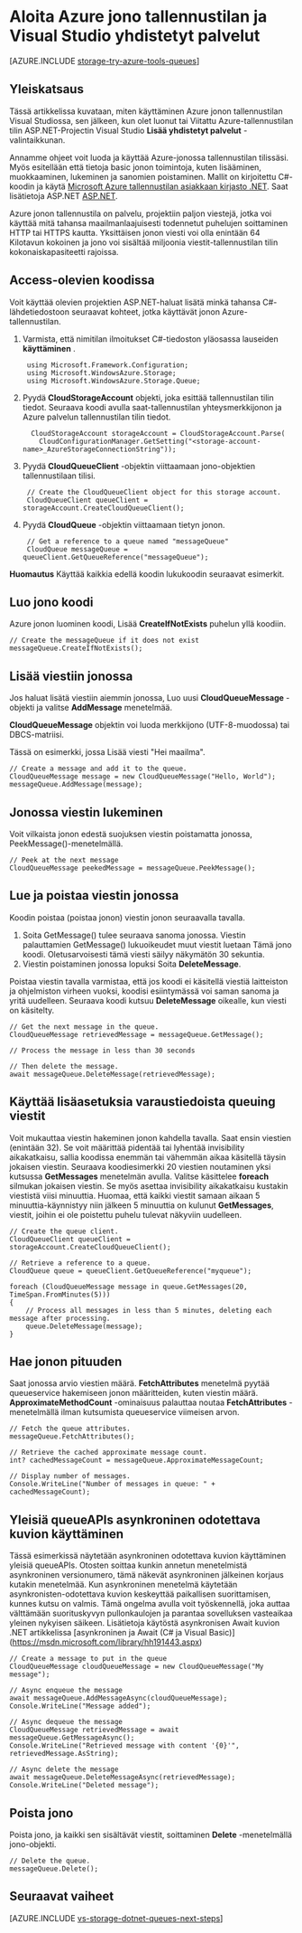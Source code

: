 <properties
    pageTitle="Aloittaminen jonon tallennustilan ja Visual Studio yhdistetyt palvelut (ASP.NET) | Microsoft Azure"
    description="Pikaviestien käyttäminen Visual Studio ASP.NET-projektiksi jonon Azure-tallennustilan, kun yhteyden Visual Studiossa tallennustilan tilin yhdistetyt palvelut"
    services="storage"
    documentationCenter=""
    authors="TomArcher"
    manager="douge"
    editor=""/>

<tags
    ms.service="storage"
    ms.workload="web"
    ms.tgt_pltfrm="vs-getting-started"
    ms.devlang="na"
    ms.topic="article"
    ms.date="08/15/2016"
    ms.author="tarcher"/>

# <a name="get-started-with-azure-queue-storage-and-visual-studio-connected-services"></a>Aloita Azure jono tallennustilan ja Visual Studio yhdistetyt palvelut

[AZURE.INCLUDE [storage-try-azure-tools-queues](../../includes/storage-try-azure-tools-queues.md)]

## <a name="overview"></a>Yleiskatsaus

Tässä artikkelissa kuvataan, miten käyttäminen Azure jonon tallennustilan Visual Studiossa, sen jälkeen, kun olet luonut tai Viitattu Azure-tallennustilan tilin ASP.NET-Projectin Visual Studio **Lisää yhdistetyt palvelut** -valintaikkunan.

Annamme ohjeet voit luoda ja käyttää Azure-jonossa tallennustilan tilissäsi. Myös esitellään että tietoja basic jonon toimintoja, kuten lisääminen, muokkaaminen, lukeminen ja sanomien poistaminen. Mallit on kirjoitettu C#-koodin ja käytä [Microsoft Azure tallennustilan asiakkaan kirjasto .NET](https://msdn.microsoft.com/library/azure/dn261237.aspx). Saat lisätietoja ASP.NET [ASP.NET](http://www.asp.net).

Azure jonon tallennustila on palvelu, projektiin paljon viestejä, jotka voi käyttää mitä tahansa maailmanlaajuisesti todennetut puhelujen soittaminen HTTP tai HTTPS kautta. Yksittäisen jonon viesti voi olla enintään 64 Kilotavun kokoinen ja jono voi sisältää miljoonia viestit-tallennustilan tilin kokonaiskapasiteetti rajoissa.

## <a name="access-queues-in-code"></a>Access-olevien koodissa

Voit käyttää olevien projektien ASP.NET-haluat lisätä minkä tahansa C#-lähdetiedostoon seuraavat kohteet, jotka käyttävät jonon Azure-tallennustilan.

1. Varmista, että nimitilan ilmoitukset C#-tiedoston yläosassa lauseiden **käyttäminen** .

        using Microsoft.Framework.Configuration;
        using Microsoft.WindowsAzure.Storage;
        using Microsoft.WindowsAzure.Storage.Queue;

2. Pyydä **CloudStorageAccount** objekti, joka esittää tallennustilan tilin tiedot. Seuraava koodi avulla saat-tallennustilan yhteysmerkkijonon ja Azure palvelun tallennustilan tilin tiedot.

         CloudStorageAccount storageAccount = CloudStorageAccount.Parse(
           CloudConfigurationManager.GetSetting("<storage-account-name>_AzureStorageConnectionString"));

3. Pyydä **CloudQueueClient** -objektin viittaamaan jono-objektien tallennustilaan tilisi.  

        // Create the CloudQueueClient object for this storage account.
        CloudQueueClient queueClient = storageAccount.CreateCloudQueueClient();

4. Pyydä **CloudQueue** -objektin viittaamaan tietyn jonon.

        // Get a reference to a queue named "messageQueue"
        CloudQueue messageQueue = queueClient.GetQueueReference("messageQueue");


**Huomautus** Käyttää kaikkia edellä koodin lukukoodin seuraavat esimerkit.

## <a name="create-a-queue-in-code"></a>Luo jono koodi

Azure jonon luominen koodi, Lisää **CreateIfNotExists** puhelun yllä koodiin.

    // Create the messageQueue if it does not exist
    messageQueue.CreateIfNotExists();

## <a name="add-a-message-to-a-queue"></a>Lisää viestiin jonossa

Jos haluat lisätä viestiin aiemmin jonossa, Luo uusi **CloudQueueMessage** -objekti ja valitse **AddMessage** menetelmää.

**CloudQueueMessage** objektin voi luoda merkkijono (UTF-8-muodossa) tai DBCS-matriisi.

Tässä on esimerkki, jossa Lisää viesti "Hei maailma".

    // Create a message and add it to the queue.
    CloudQueueMessage message = new CloudQueueMessage("Hello, World");
    messageQueue.AddMessage(message);

## <a name="read-a-message-in-a-queue"></a>Jonossa viestin lukeminen

Voit vilkaista jonon edestä suojuksen viestin poistamatta jonossa, PeekMessage()-menetelmällä.

    // Peek at the next message
    CloudQueueMessage peekedMessage = messageQueue.PeekMessage();

## <a name="read-and-remove-a-message-in-a-queue"></a>Lue ja poistaa viestin jonossa

Koodin poistaa (poistaa jonon) viestin jonon seuraavalla tavalla.
1. Soita GetMessage() tulee seuraava sanoma jonossa. Viestin palauttamien GetMessage() lukuoikeudet muut viestit luetaan Tämä jono koodi. Oletusarvoisesti tämä viesti säilyy näkymätön 30 sekuntia.
2.  Viestin poistaminen jonossa lopuksi Soita **DeleteMessage**.

Poistaa viestin tavalla varmistaa, että jos koodi ei käsitellä viestiä laitteiston ja ohjelmiston virheen vuoksi, koodisi esiintymässä voi saman sanoma ja yritä uudelleen. Seuraava koodi kutsuu **DeleteMessage** oikealle, kun viesti on käsitelty.

    // Get the next message in the queue.
    CloudQueueMessage retrievedMessage = messageQueue.GetMessage();

    // Process the message in less than 30 seconds

    // Then delete the message.
    await messageQueue.DeleteMessage(retrievedMessage);


## <a name="use-additional-options-for-de-queuing-messages"></a>Käyttää lisäasetuksia varaustiedoista queuing viestit

Voit mukauttaa viestin hakeminen jonon kahdella tavalla.
Saat ensin viestien (enintään 32). Se voit määrittää pidentää tai lyhentää invisibility aikakatkaisu, sallia koodissa enemmän tai vähemmän aikaa käsitellä täysin jokaisen viestin. Seuraava koodiesimerkki 20 viestien noutaminen yksi kutsussa **GetMessages** menetelmän avulla. Valitse käsittelee **foreach** silmukan jokaisen viestin. Se myös asettaa invisibility aikakatkaisu kustakin viestistä viisi minuuttia. Huomaa, että kaikki viestit samaan aikaan 5 minuuttia-käynnistyy niin jälkeen 5 minuuttia on kulunut **GetMessages**, viestit, joihin ei ole poistettu puhelu tulevat näkyviin uudelleen.

    // Create the queue client.
    CloudQueueClient queueClient = storageAccount.CreateCloudQueueClient();

    // Retrieve a reference to a queue.
    CloudQueue queue = queueClient.GetQueueReference("myqueue");

    foreach (CloudQueueMessage message in queue.GetMessages(20, TimeSpan.FromMinutes(5)))
    {
        // Process all messages in less than 5 minutes, deleting each message after processing.
        queue.DeleteMessage(message);
    }

## <a name="get-the-queue-length"></a>Hae jonon pituuden

Saat jonossa arvio viestien määrä. **FetchAttributes** menetelmä pyytää queueservice hakemiseen jonon määritteiden, kuten viestin määrä. **ApproximateMethodCount** -ominaisuus palauttaa noutaa **FetchAttributes** -menetelmällä ilman kutsumista queueservice viimeisen arvon.

    // Fetch the queue attributes.
    messageQueue.FetchAttributes();

    // Retrieve the cached approximate message count.
    int? cachedMessageCount = messageQueue.ApproximateMessageCount;

    // Display number of messages.
    Console.WriteLine("Number of messages in queue: " + cachedMessageCount);

## <a name="use-async-await-pattern-with-common-queueapis"></a>Yleisiä queueAPIs asynkroninen odotettava kuvion käyttäminen

Tässä esimerkissä näytetään asynkroninen odotettava kuvion käyttäminen yleisiä queueAPIs. Otosten soittaa kunkin annetun menetelmistä asynkroninen versionumero, tämä näkevät asynkroninen jälkeinen korjaus kutakin menetelmää. Kun asynkroninen menetelmä käytetään asynkronisten-odotettava kuvion keskeyttää paikallisen suorittamisen, kunnes kutsu on valmis. Tämä ongelma avulla voit työskennellä, joka auttaa välttämään suorituskyvyn pullonkaulojen ja parantaa sovelluksen vasteaikaa yleinen nykyisen säikeen. Lisätietoja käytöstä asynkronisen Await kuvion .NET artikkelissa [asynkroninen ja Await (C# ja Visual Basic)] (https://msdn.microsoft.com/library/hh191443.aspx)

    // Create a message to put in the queue
    CloudQueueMessage cloudQueueMessage = new CloudQueueMessage("My message");

    // Async enqueue the message
    await messageQueue.AddMessageAsync(cloudQueueMessage);
    Console.WriteLine("Message added");

    // Async dequeue the message
    CloudQueueMessage retrievedMessage = await messageQueue.GetMessageAsync();
    Console.WriteLine("Retrieved message with content '{0}'", retrievedMessage.AsString);

    // Async delete the message
    await messageQueue.DeleteMessageAsync(retrievedMessage);
    Console.WriteLine("Deleted message");

## <a name="delete-a-queue"></a>Poista jono

Poista jono, ja kaikki sen sisältävät viestit, soittaminen **Delete** -menetelmällä jono-objekti.

    // Delete the queue.
    messageQueue.Delete();

## <a name="next-steps"></a>Seuraavat vaiheet

[AZURE.INCLUDE [vs-storage-dotnet-queues-next-steps](../../includes/vs-storage-dotnet-queues-next-steps.md)]